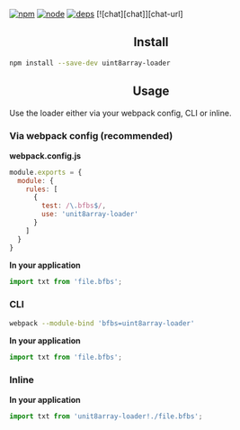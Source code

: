 [![npm][npm]][npm-url]
[![node][node]][node-url]
[![deps][deps]][deps-url]
[![chat][chat]][chat-url]

<h2 align="center">Install</h2>

```bash
npm install --save-dev uint8array-loader
```

<h2 align="center">Usage</h2>

Use the loader either via your webpack config, CLI or inline.

### Via webpack config (recommended)

**webpack.config.js**
```js
module.exports = {
  module: {
    rules: [
      {
        test: /\.bfbs$/,
        use: 'unit8array-loader'
      }
    ]
  }
}
```

**In your application**
```js
import txt from 'file.bfbs';
```

### CLI

```bash
webpack --module-bind 'bfbs=uint8array-loader'
```

**In your application**
```js
import txt from 'file.bfbs';
```

### Inline

**In your application**
```js
import txt from 'unit8array-loader!./file.bfbs';
```
[npm]: https://img.shields.io/npm/v/uint8array-loader.svg
[npm-url]: https://npmjs.com/package/uint8array-loader

[node]: https://img.shields.io/node/v/uint8array-loader.svg
[node-url]: https://nodejs.org

[deps]: https://david-dm.org/webpack/uint8array-loader.svg
[deps-url]: https://david-dm.org/webpack/uint8array-loader
